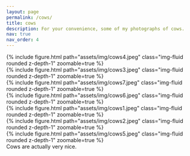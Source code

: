 ```yaml
---
layout: page
permalink: /cows/
title: cows
description: For your convenience, some of my photographs of cows.
nav: true
nav_order: 4
---
```



<div class="row mt-3">
    <div class="col-sm mt-3 mt-md-0">
        {% include figure.html path="assets/img/cows4.jpeg" class="img-fluid rounded z-depth-1" zoomable=true %}
    </div>
     <div class="col-sm mt-3 mt-md-0">
        {% include figure.html path="assets/img/cows3.jpeg" class="img-fluid rounded z-depth-1" zoomable=true %}
    </div>
</div>

<div class="row mt-3">
    <div class="col-sm mt-3 mt-md-0">
        {% include figure.html path="assets/img/cows7.jpeg" class="img-fluid rounded z-depth-1" zoomable=true %}
    </div>
     <div class="col-sm mt-3 mt-md-0">
        {% include figure.html path="assets/img/cows6.jpeg" class="img-fluid rounded z-depth-1" zoomable=true %}
    </div>
</div>


<div class="row mt-3">
    <div class="col-sm mt-3 mt-md-0">
        {% include figure.html path="assets/img/cows1.jpeg" class="img-fluid rounded z-depth-1" zoomable=true %}
    </div>
</div>

<div class="row mt-3">
    <div class="col-sm mt-3 mt-md-0">
        {% include figure.html path="assets/img/cows2.jpeg" class="img-fluid rounded z-depth-1" zoomable=true %}
    </div>
    <div class="col-sm mt-3 mt-md-0">
        {% include figure.html path="assets/img/cows5.jpeg" class="img-fluid rounded z-depth-1" zoomable=true %}
    </div>
</div>

<div class="caption">
    Cows are actually very nice.
</div>
